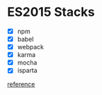 # ES2015 Stacks
- [x] npm
- [x] babel
- [x] webpack
- [x] karma
- [x] mocha
- [x] isparta

[reference](http://huns.me/development/1913)
